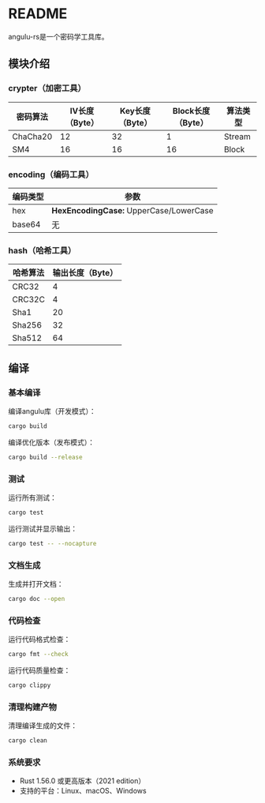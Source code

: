 # README

angulu-rs是一个密码学工具库。

## 模块介绍

### crypter（加密工具）

| 密码算法 | IV长度（Byte） | Key长度（Byte） | Block长度（Byte） | 算法类型 |
| -------- | -------------- | --------------- | ----------------- | -------- |
| ChaCha20 | 12             | 32              | 1                 | Stream   |
| SM4      | 16             | 16              | 16                | Block    |

### encoding（编码工具）

| 编码类型 | 参数                                     |
| -------- | ---------------------------------------- |
| hex      | **HexEncodingCase:** UpperCase/LowerCase |
| base64   | 无                                       |

### hash（哈希工具）

| 哈希算法 | 输出长度（Byte） |
| -------- | ---------------- |
| CRC32    | 4                |
| CRC32C   | 4                |
| Sha1     | 20               |
| Sha256   | 32               |
| Sha512   | 64               |

## 编译

### 基本编译

编译angulu库（开发模式）：
```bash
cargo build
```

编译优化版本（发布模式）：
```bash
cargo build --release
```

### 测试

运行所有测试：
```bash
cargo test
```

运行测试并显示输出：
```bash
cargo test -- --nocapture
```

### 文档生成

生成并打开文档：
```bash
cargo doc --open
```

### 代码检查

运行代码格式检查：
```bash
cargo fmt --check
```

运行代码质量检查：
```bash
cargo clippy
```

### 清理构建产物

清理编译生成的文件：
```bash
cargo clean
```

### 系统要求

- Rust 1.56.0 或更高版本（2021 edition）
- 支持的平台：Linux、macOS、Windows
